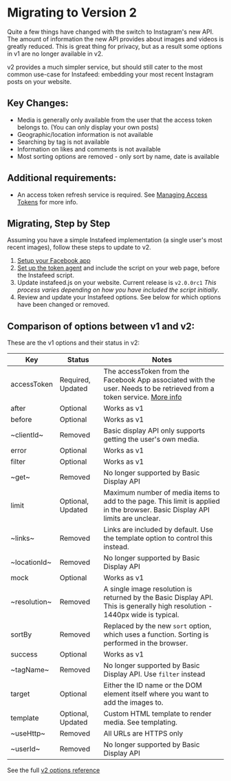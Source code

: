 # Migrating to Version 2

Quite a few things have changed with the switch to Instagram's new API. The amount of information the new API provides about images and videos is greatly reduced. This is great thing for privacy, but as a result some options in v1 are no longer available in v2.

v2 provides a much simpler service, but should still cater to the most common use-case for Instafeed: embedding your most recent Instagram posts on your website.

## Key Changes:

 - Media is generally only available from the user that the access token belongs to. (You can only display your own posts)
 - Geographic/location information is not available
 - Searching by tag is not available
 - Information on likes and comments is not available
 - Most sorting options are removed - only sort by name, date is available

## Additional requirements:

 - An access token refresh service is required. See [Managing Access Tokens](#managing-access-tokens) for more info.

## Migrating, Step by Step

Assuming you have a simple Instafeed implementation (a single user's most recent images), follow these steps to update to v2.

 1. [Setup your Facebook app](https://github.com/stevenschobert/instafeed.js/wiki/Facebook-app-and-test-user-setup)
 2. [Set up the token agent](https://github.com/stevenschobert/instafeed.js/wiki/Managing-Access-Tokens) and include the script on your web page, before the Instafeed script.
 3. Update instafeed.js on your website. Current release is `v2.0.0rc1` _This process varies depending on how you have included the script initially_.
 4. Review and update your Instafeed options. See below for which options have been changed or removed.

## Comparison of options between v1 and v2:

These are the v1 options and their status in v2:

| Key  | Status  | Notes  |
|---|---|---|
| accessToken | Required, Updated | The accessToken from the Facebook App associated with the user. Needs to be retrieved from a token service. [More info](Managing-Access-Tokens) |
| after | Optional | Works as v1 |
| before | Optional | Works as v1 |
| ~clientId~ | Removed | Basic display API only supports getting the user's own media. |
| error | Optional | Works as v1 |
| filter | Optional | Works as v1 |
| ~get~ | Removed | No longer supported by Basic Display API |
| limit | Optional, Updated |  Maximum number of media items to add to the page. This limit is applied in the browser. Basic Display API limits are unclear. |
| ~links~ | Removed | Links are included by default. Use the template option to control this instead. |
| ~locationId~ | Removed | No longer supported by Basic Display API |
| mock | Optional | Works as v1 |
| ~resolution~ | Removed | A single image resolution is returned by the Basic Display API. This is generally high resolution - 1440px wide is typical. |
| sortBy | Removed | Replaced by the new `sort` option, which uses a function. Sorting is performed in the browser.  |
| success | Optional | Works as v1 |
| ~tagName~ | Removed | No longer supported by Basic Display API. Use `filter` instead |
| target | Optional | Either the ID name or the DOM element itself where you want to add the images to. |
| template | Optional, Updated | Custom HTML template to render media. See templating. |
| ~useHttp~ | Removed | All URLs are HTTPS only |
| ~userId~ | Removed | No longer supported by Basic Display API |

See the full [v2 options reference](Options-Reference)

